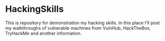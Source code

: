 # HackingSkills
This is repository for demonstration my hacking skills. In this place I'll post my walkthroughs of vulnerable machines from VulnHub, HackTheBox, TryHackMe and another information.
